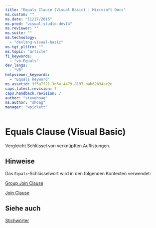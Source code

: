 ```yaml
---
title: "Equals Clause (Visual Basic) | Microsoft Docs"
ms.custom: ""
ms.date: "11/17/2016"
ms.prod: "visual-studio-dev14"
ms.reviewer: ""
ms.suite: ""
ms.technology: 
  - "devlang-visual-basic"
ms.tgt_pltfrm: ""
ms.topic: "article"
f1_keywords: 
  - "vb.Equals"
dev_langs: 
  - "VB"
helpviewer_keywords: 
  - "Equals keyword"
ms.assetid: 3f5a7f21-3d54-4479-8197-bab62b34ac2e
caps.latest.revision: 7
caps.handback.revision: 7
author: "stevehoag"
ms.author: "shoag"
manager: "wpickett"
---
```

# Equals Clause (Visual Basic)
Vergleicht Schlüssel von verknüpften Auflistungen.  
  
## Hinweise  
 Das `Equals`\-Schlüsselwort wird in den folgenden Kontexten verwendet:  
  
 [Group Join Clause](../../../visual-basic/language-reference/queries/group-join-clause.md)  
  
 [Join Clause](../../../visual-basic/language-reference/queries/join-clause.md)  
  
## Siehe auch  
 [Stichwörter](../../../visual-basic/language-reference/keywords/index.md)